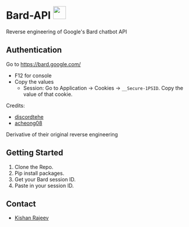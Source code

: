 # Bard-API <img src="https://www.gstatic.com/lamda/images/favicon_v1_150160cddff7f294ce30.svg" width="35px" />
Reverse engineering of Google's Bard chatbot API

## Authentication
Go to https://bard.google.com/

- F12 for console
- Copy the values
  - Session: Go to Application → Cookies → `__Secure-1PSID`. Copy the value of that cookie.

Credits:
- [discordtehe](https://github.com/discordtehe)
- [acheong08](https://github.com/acheong08)

Derivative of their original reverse engineering

## Getting Started

1. Clone the Repo.
2. Pip install packages.
3. Get your Bard session ID.
4. Paste in your session ID.

## Contact

* [Kishan Rajeev](https://kishan.knowledgeplatter.com/)
